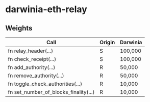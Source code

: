 # darwinia-eth-relay

## Weights

| Call                                      | Origin | Darwinia |
|-------------------------------------------|--------|----------|
| fn relay\_header(...)                     | S      | 100,000  |
| fn check\_receipt(...)                    | S      | 100,000  |
| fn add\_authority(...)                    | R      | 50,000   |
| fn remove\_authority(...)                 | R      | 50,000   |
| fn toggle\_check\_authorities(...)        | R      | 10,000   |
| fn set\_number\_of\_blocks\_finality(...) | R      | 10,000   |
